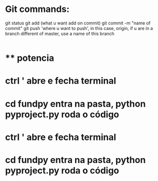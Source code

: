 <h1>
  Git commands:
</h1>

git status
git add (what u want add on commit)
git commit -m "name of commit"
git push 'where u want to push', in this case, origin, if u are in a branch different of master, use a name of this branch

```sh
```
# ** potencia
# ctrl ' abre e fecha terminal
# cd fundpy entra na pasta, python pyproject.py roda o código

# ctrl ' abre e fecha terminal
# cd fundpy entra na pasta, python pyproject.py roda o código
